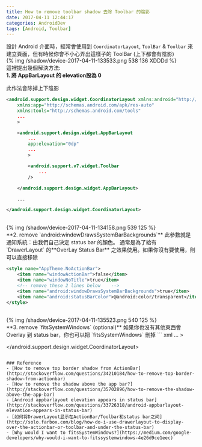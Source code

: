 ```yaml
---
title: How to remove toolbar shadow 去除 Toolbar 的陰影
date: 2017-04-11 12:44:17
categories: AndroidDev
tags: [Android, Toolbar]
---
```


設計 Android 介面時，經常會使用到 `CoordinatorLayout`, `ToolBar` & `Toolbar` 來建立頁面，但有時候你會不小心弄出這樣子的 ToolBar (上下都會有陰影)
</br>
{% img /shadow/device-2017-04-11-133533.png 538 136 XDDDd %}
</br>
這裡提出幾個解決方法:
</br>
**1. 將 AppBarLayout 的 elevation設為 0**

此作法會除掉上下陰影

``` xml
<android.support.design.widget.CoordinatorLayout xmlns:android="http://schemas.android.com/apk/res/android"
    xmlns:app="http://schemas.android.com/apk/res-auto"
    xmlns:tools="http://schemas.android.com/tools"
    ...
    >

    <android.support.design.widget.AppBarLayout
        ...
        app:elevation="0dp"
        ...
        >

        <android.support.v7.widget.Toolbar
            ...
        />

    </android.support.design.widget.AppBarLayout>

    ...

</android.support.design.widget.CoordinatorLayout>
```
</br>
{% img /shadow/device-2017-04-11-134158.png 539 125 %}
</br>
**2. remove `android:windowDrawsSystemBarBackgrounds`**
此參數就是通知系統：由我們自己決定 status bar 的顏色。
通常是為了給有 `DrawerLayout` 的**OverLay Status Bar** 之效果使用。如果你沒有要使用，則可以直接移除

``` xml
<style name="AppTheme.NoActionBar">
    <item name="windowActionBar">false</item>
    <item name="windowNoTitle">true</item>
    <!-- remove these 2 lines below    -->
    <item name="android:windowDrawsSystemBarBackgrounds">true</item>
    <item name="android:statusBarColor">@android:color/transparent</item>
</style>
```
</br>
{% img /shadow/device-2017-04-11-135523.png 540 125 %}
</br>
**3. remove `fitsSystemWindows` (optional)**
如果你也沒有其他東西會 Overlay 到 status bar，你也可以把 `fitsSystemWindows` 刪掉
``` xml
<?xml version="1.0" encoding="utf-8"?>
<android.support.design.widget.CoordinatorLayout xmlns:android="http://schemas.android.com/apk/res/android"
    xmlns:app="http://schemas.android.com/apk/res-auto"
    xmlns:tools="http://schemas.android.com/tools"
    ...
    android:fitsSystemWindows="true" <!-- remove this line -->
    ...
    >

</android.support.design.widget.CoordinatorLayout>

```

### Reference
- [How to remove top border shadow from ActionBar](http://stackoverflow.com/questions/34210184/how-to-remove-top-border-shadow-from-actionbar)
- [How to remove the shadow above the app bar?](http://stackoverflow.com/questions/35702896/how-to-remove-the-shadow-above-the-app-bar)
- [Android appbarlayout elevation appears in status bar](http://stackoverflow.com/questions/33726318/android-appbarlayout-elevation-appears-in-status-bar)
- [如何将DrawerLayout显示在ActionBar/Toolbar和status bar之间](http://solo.farbox.com/blog/how-do-i-use-drawerlayout-to-display-over-the-actionbar-or-toolbar-and-under-the-status-bar)
- [Why would I want to fitsSystemWindows?](https://medium.com/google-developers/why-would-i-want-to-fitssystemwindows-4e26d9ce1eec)
